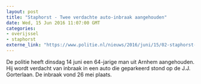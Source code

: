 ```yaml
---
layout: post
title: "Staphorst - Twee verdachte auto-inbraak aangehouden"
date: Wed, 15 Jun 2016 11:07:00 GMT
categories: 
- overijssel 
- staphorst 
externe_link: "https://www.politie.nl/nieuws/2016/juni/15/02-staphorst-twee-verdachte-auto-inbraak-aangehouden.html"
---
```


De politie heeft dinsdag 14 juni een 64-jarige man uit Arnhem aangehouden. Hij wordt verdacht van inbraak in een auto die geparkeerd stond op de J.J. Gorterlaan. De inbraak vond 26 mei plaats.
